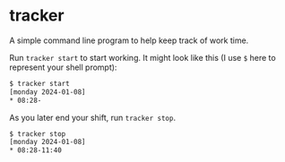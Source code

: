 # tracker

A simple command line program to help keep track of work time.

Run `tracker start` to start working. It might look like this (I use `$` here to represent your shell prompt): 

```bash
$ tracker start
[monday 2024-01-08]
* 08:28-
```

As you later end your shift, run `tracker stop`. 

```bash
$ tracker stop
[monday 2024-01-08]
* 08:28-11:40
```
